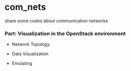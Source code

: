 # com_nets
share some codes about communication networks

### Part: Visualization in the OpenStack environment ###

* Network Topology

* Data Visualization

* Emulating
